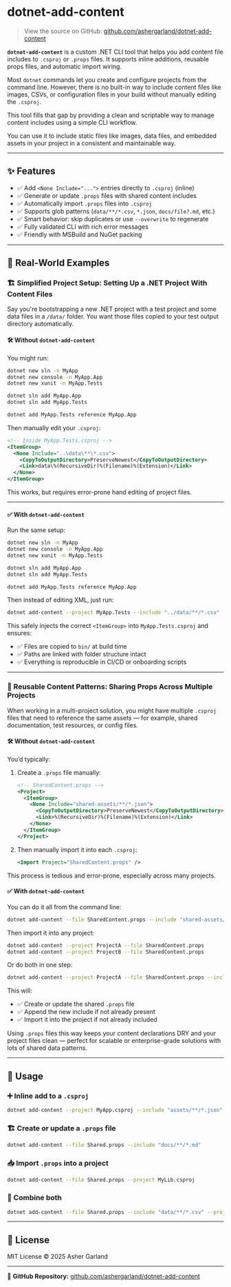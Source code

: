# dotnet-add-content

> View the source on GitHub: [github.com/ashergarland/dotnet-add-content](https://github.com/ashergarland/dotnet-add-content)

**`dotnet-add-content`** is a custom .NET CLI tool that helps you add content file includes to `.csproj` or `.props` files. It supports inline additions, reusable props files, and automatic import wiring.

Most `dotnet` commands let you create and configure projects from the command line. However, there is no built-in way to include content files like images, CSVs, or configuration files in your build without manually editing the `.csproj`.

This tool fills that gap by providing a clean and scriptable way to manage content includes using a simple CLI workflow.

You can use it to include static files like images, data files, and embedded assets in your project in a consistent and maintainable way.

---

## ✨ Features

- ✅ Add `<None Include="...">` entries directly to `.csproj` (inline)
- ✅ Generate or update `.props` files with shared content includes
- ✅ Automatically import `.props` files into `.csproj`
- ✅ Supports glob patterns (`data/**/*.csv`, `*.json`, `docs/file?.md`, etc.)
- ✅ Smart behavior: skip duplicates or use `--overwrite` to regenerate
- ✅ Fully validated CLI with rich error messages
- ✅ Friendly with MSBuild and NuGet packing

---

## 🧠 Real-World Examples

### 🏗️ Simplified Project Setup: Setting Up a .NET Project With Content Files

Say you're bootstrapping a new .NET project with a test project and some data files in a `/data/` folder. You want those files copied to your test output directory automatically.

#### 🛠️ Without `dotnet-add-content`

You might run:

```bash
dotnet new sln -n MyApp
dotnet new console -n MyApp.App
dotnet new xunit -n MyApp.Tests

dotnet sln add MyApp.App
dotnet sln add MyApp.Tests

dotnet add MyApp.Tests reference MyApp.App
```

Then manually edit your `.csproj`:

```xml
<!-- Inside MyApp.Tests.csproj -->
<ItemGroup>
  <None Include="..\data\**\*.csv">
    <CopyToOutputDirectory>PreserveNewest</CopyToOutputDirectory>
    <Link>data\%(RecursiveDir)%(Filename)%(Extension)</Link>
  </None>
</ItemGroup>
```

This works, but requires error-prone hand editing of project files.

---

#### ✅ With `dotnet-add-content`

Run the same setup:

```bash
dotnet new sln -n MyApp
dotnet new console -n MyApp.App
dotnet new xunit -n MyApp.Tests

dotnet sln add MyApp.App
dotnet sln add MyApp.Tests

dotnet add MyApp.Tests reference MyApp.App
```

Then instead of editing XML, just run:

```bash
dotnet add-content --project MyApp.Tests --include "../data/**/*.csv"
```

This safely injects the correct `<ItemGroup>` into `MyApp.Tests.csproj` and ensures:

* ✅ Files are copied to `bin/` at build time
* ✅ Paths are linked with folder structure intact
* ✅ Everything is reproducible in CI/CD or onboarding scripts

---

### 🔁 Reusable Content Patterns: Sharing Props Across Multiple Projects

When working in a multi-project solution, you might have multiple `.csproj` files that need to reference the same assets — for example, shared documentation, test resources, or config files.

#### 🛠️ Without `dotnet-add-content`

You’d typically:

1. Create a `.props` file manually:

   ```xml
   <!-- SharedContent.props -->
   <Project>
     <ItemGroup>
       <None Include="shared-assets/**/*.json">
         <CopyToOutputDirectory>PreserveNewest</CopyToOutputDirectory>
         <Link>%(RecursiveDir)%(Filename)%(Extension)</Link>
       </None>
     </ItemGroup>
   </Project>
   ```

2. Then manually import it into each `.csproj`:

   ```xml
   <Import Project="SharedContent.props" />
   ```

This process is tedious and error-prone, especially across many projects.

#### ✅ With `dotnet-add-content`

You can do it all from the command line:

```bash
dotnet add-content --file SharedContent.props --include "shared-assets/**/*.json"
```

Then import it into any project:

```bash
dotnet add-content --project ProjectA --file SharedContent.props
dotnet add-content --project ProjectB --file SharedContent.props
```

Or do both in one step:

```bash
dotnet add-content --project ProjectA --file SharedContent.props --include "shared-assets/**/*.json"
```

This will:

* ✅ Create or update the shared `.props` file
* ✅ Append the new include if not already present
* ✅ Import it into the project if not already included

Using `.props` files this way keeps your content declarations DRY and your project files clean — perfect for scalable or enterprise-grade solutions with lots of shared data patterns.

---

## 🚀 Usage

### ➕ Inline add to a `.csproj`

```bash
dotnet add-content --project MyApp.csproj --include "assets/**/*.json"
````

### 🏗️ Create or update a `.props` file

```bash
dotnet add-content --file Shared.props --include "docs/**/*.md"
```

### 📥 Import `.props` into a project

```bash
dotnet add-content --file Shared.props --project MyLib.csproj
```

### 🔁 Combine both

```bash
dotnet add-content --file Shared.props --include "data/**/*.csv" --project App.csproj
```

---

## 📝 License

MIT License © 2025 Asher Garland

---

🔗 **GitHub Repository:** [github.com/ashergarland/dotnet-add-content](https://github.com/ashergarland/dotnet-add-content)
